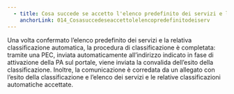 ```yaml
---
  - title: Cosa succede se accetto l'elenco predefinito dei servizi e la relativa classificazione automatica?
    anchorLink: 014_Cosasuccedeseaccettolelencopredefinitodeiserv
---
```


Una volta confermato l’elenco predefinito dei servizi e la relativa classificazione automatica, la procedura di classificazione è completata: tramite una PEC, inviata automaticamente all’indirizzo indicato in fase di attivazione della PA sul portale, viene inviata la convalida dell’esito della classificazione. Inoltre, la comunicazione è corredata da un allegato con l’esito della classificazione e l’elenco dei servizi e le relative classificazioni automatiche accettate.